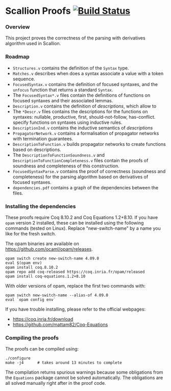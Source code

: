 # Scallion Proofs [![Build Status][larabot-img]][larabot-ref]

### Overview

This project proves the correctness of the parsing with derivatives
algorithm used in Scallion.

### Roadmap

* `Structures.v` contains the definition of the `Syntax` type.
* `Matches.v` describes when does a syntax associate a value with a token sequence.
* `FocusedSyntax.v` contains the definition of focused syntaxes, and the `unfocus` function that returns a standard `Syntax`.
* The `FocusedSyntax*.v` files contain the definitions of functions on
  focused syntaxes and their associated lemmas.
* `Description.v` contains the definition of *descriptions*, which allow to
* The `*Descr.v` files contains the descriptions for the functions on syntaxes: nullable, productive, first, should-not-follow, has-conflict.
  specify functions on syntaxes using inductive rules.
* `DescriptionInd.v` contains the inductive semantics of *descriptions*
* `PropagatorNetwork.v` contains a formalisation of propagator networks with
  termination guarantees.
* `DescriptionToFunction.v` builds propagator networks to create functions
  based on descriptions.
* The `DescriptionToFunctionSoundness.v` and `DescriptionToFunctionCompleteness.v` files contain the proofs of soundness
  and completeness of this construction.
* `FocusedSyntaxParse.v` contains the proof of correctness (soundness and
  completeness) for the parsing algorithm based on derivatives of focused syntaxes.
* `dependencies.pdf` contains a graph of the dependencies between the files.


### Installing the dependencies

These proofs require Coq 8.10.2 and Coq Equations 1.2+8.10. If you have `opam`
version 2 installed, these can be installed using the following commands (tested
on Linux). Replace "new-switch-name" by a name you like for the fresh switch.

The opam binaries are available on https://github.com/ocaml/opam/releases.

```
opam switch create new-switch-name 4.09.0
eval $(opam env)
opam install coq.8.10.2
opam repo add coq-released https://coq.inria.fr/opam/released
opam install coq-equations.1.2+8.10
```

With older versions of opam, replace the first two commands with:

```
opam switch new-switch-name --alias-of 4.09.0
eval `opam config env`
```


If you have trouble installing, please refer to the official webpages:
* https://coq.inria.fr/download
* https://github.com/mattam82/Coq-Equations


### Compiling the proofs

The proofs can be compiled using:

```
./configure
make -j4      # takes around 13 minutes to complete
```

The compilation returns spurious warnings because some obligations from the
`Equations` package cannot be solved automatically. The obligations are all
solved manually right after in the proof code.

[larabot-img]: http://laraquad4.epfl.ch:9000/epfl-lara/scallion-proofs/status/master
[larabot-ref]: http://laraquad4.epfl.ch:9000/epfl-lara/scallion-proofs/builds
